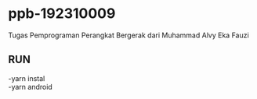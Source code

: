 # ppb-192310009
Tugas Pemprograman Perangkat Bergerak dari Muhammad Alvy Eka Fauzi
## RUN <br>
-yarn instal <br>
-yarn android
